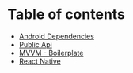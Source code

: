 # Table of contents

* [Android Dependencies](README.md)
* [Public Api](public-api.md)
* [MVVM - Boilerplate](mvvm-boilerplate.md)
* [React Native](https://hamzaazman.gitbook.io/react-native)
